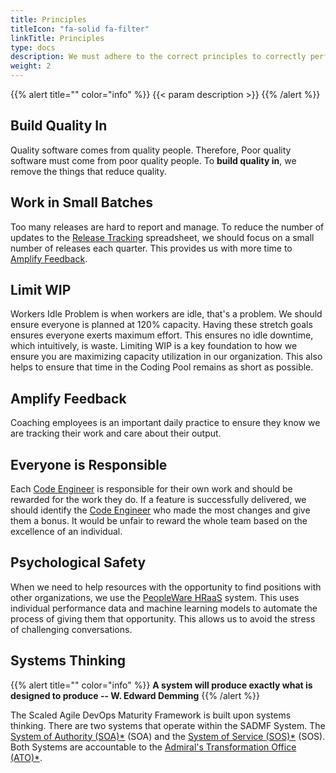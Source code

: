 ```yaml
---
title: Principles
titleIcon: "fa-solid fa-filter"
linkTitle: Principles
type: docs
description: We must adhere to the correct principles to correctly perform the practices.
weight: 2
---
```


{{% alert title="" color="info" %}}
{{< param description >}}
{{% /alert %}}

## Build Quality In

Quality software comes from quality people. Therefore, Poor quality software must come from poor quality people. To **build quality in**, we remove the things that reduce quality.

## Work in Small Batches

Too many releases are hard to report and manage. To reduce the number of updates to the [Release Tracking](/practices/#release-tracking) spreadsheet, we should focus on a small number of releases each quarter. This provides us with more time to [Amplify Feedback](#amplify-feedback).

## Limit WIP

Workers Idle Problem is when workers are idle, that's a problem. We should ensure everyone is planned at 120% capacity. Having these stretch goals ensures everyone exerts maximum effort. This ensures no idle downtime, which intuitively, is waste. Limiting WIP is a key foundation to how we ensure you are maximizing capacity utilization in our organization. This also helps to ensure that time in the Coding Pool remains as short as possible.

## Amplify Feedback

Coaching employees is an important daily practice to ensure they know we are tracking their work and care about their output.

## Everyone is Responsible

Each [Code Engineer](/roles/#code-engineer-ce) is responsible for their own work and should be rewarded for the work they do. If a feature is successfully delivered, we should identify the [Code Engineer](/roles/#code-engineer-ce) who made the most changes and give them a bonus. It would be unfair to reward the whole team based on the excellence of an individual.

## Psychological Safety

When we need to help resources with the opportunity to find positions with other organizations, we use the [PeopleWare HRaaS](/peopleware) system. This uses individual performance data and machine learning models to automate the process of giving them that opportunity. This allows us to avoid the stress of challenging conversations.

## Systems Thinking

{{% alert title="" color="info" %}}
**A system will produce exactly what is designed to produce -- W. Edward Demming**
{{% /alert %}}

The Scaled Agile DevOps Maturity Framework is built upon systems thinking. There are two systems that operate within the SADMF System. The [System of Authority (SOA)*](/roles/#system-of-authority-soa) (SOA) and the [System of Service (SOS)*](/roles/#system-of-service-sos) (SOS). Both Systems are accountable to the [Admiral's Transformation Office (ATO)*](/roles/#admirals-transformation-office-ato).
